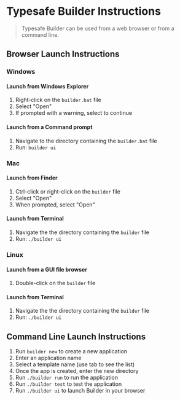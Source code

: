 # Typesafe Builder Instructions

> Typesafe Builder can be used from a web browser or from a command line.

## Browser Launch Instructions

### Windows

#### Launch from Windows Explorer

1. Right-click on the `builder.bat` file
2. Select "Open"
3. If prompted with a warning, select to continue

#### Launch from a Command prompt

1. Navigate to the directory containing the `builder.bat` file
2. Run: `builder ui`

### Mac

#### Launch from Finder

1. Ctrl-click or right-click on the `builder` file
2. Select "Open"
3. When prompted, select "Open"

#### Launch from Terminal

1. Navigate the the directory containing the `builder` file
2. Run: `./builder ui`

### Linux

#### Launch from a GUI file browser

1. Double-click on the `builder` file

#### Launch from Terminal

1. Navigate the the directory containing the `builder` file
2. Run: `./builder ui`

## Command Line Launch Instructions

1. Run `builder new` to create a new application
2. Enter an application name
3. Select a template name (use tab to see the list)
4. Once the app is created, enter the new directory
5. Run `./builder run` to run the application
6. Run `./builder test` to test the application
7. Run `./builder ui` to launch Builder in your browser
